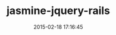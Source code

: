 ---
layout: post
title:  "jasmine-jquery-rails"
repo:   "travisjeffery/jasmine-jquery-rails"
date:   2015-02-18 17:16:45
gemurl: http://github.com/travisjeffery/jasmine-jquery-rails
---